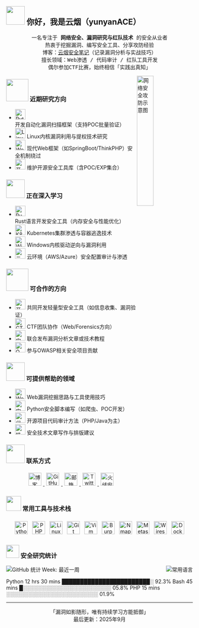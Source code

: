 ## <img src="https://picsum.photos/id/0/50/50" width="50px" /> 你好，我是云烟（yunyanACE）

<p align="center">
  <samp>
    一名专注于 <strong>网络安全、漏洞研究与红队技术</strong> 的安全从业者  
  <br/> 热衷于挖掘漏洞、编写安全工具、分享攻防经验  
    <br/> 博客：<a href="https://www.yunyanck.cn" target="_blank">云烟安全笔记</a>（记录漏洞分析与实战技巧）  
    <br/> 擅长领域：Web渗透 / 代码审计 / 红队工具开发  
    <br/> 偶尔参加CTF比赛，始终相信「实践出真知」
  </samp>
</p>

<img src="https://picsum.photos/id/180/300/300" align="right" width="30%" alt="网络安全攻防示意图"/>

### <img src="https://picsum.photos/id/2/60/60" width="60px" /> 近期研究方向

- <img src="https://cdn.simpleicons.org/python/3776AB" height="28px" alt="Python"/> 开发自动化漏洞扫描框架（支持POC批量验证）
- <img src="https://cdn.simpleicons.org/linux/FCC624" height="28px" alt="Linux"/> Linux内核漏洞利用与提权技术研究
- <img src="https://cdn.simpleicons.org/google/4285F4" height="28px" alt="Web安全"/> 现代Web框架（如SpringBoot/ThinkPHP）安全机制绕过
- <img src="https://cdn.simpleicons.org/github/181717" height="28px" alt="开源项目"/> 维护开源安全工具库（含POC/EXP集合）

### <img src="https://picsum.photos/id/48/50/50" height="50px" /> 正在深入学习

- <img src="https://cdn.simpleicons.org/rust/000000" height="28px" alt="Rust"/> Rust语言开发安全工具（内存安全与性能优化）
- <img src="https://cdn.simpleicons.org/kubernetes/326CE5" height="28px" alt="K8s安全"/> Kubernetes集群渗透与容器逃逸技术
- <img src="https://cdn.simpleicons.org/windows/0078D6" height="28px" alt="Windows安全"/> Windows内核驱动逆向与漏洞利用
- <img src="https://cdn.simpleicons.org/aws/FF9900" height="28px" alt="云安全"/> 云环境（AWS/Azure）安全配置审计与渗透

### <img src="https://picsum.photos/id/24/60/60" width="60px" /> 可合作的方向

- <img src="https://cdn.simpleicons.org/opensourceinitiative/F05032" height="28px" alt="开源安全工具"/> 共同开发轻量型安全工具（如信息收集、漏洞验证）
- <img src="https://cdn.simpleicons.org/ctf/00599C" height="28px" alt="CTF团队"/> CTF团队协作（Web/Forensics方向）
- <img src="https://cdn.simpleicons.org/blogger/F78B00" height="28px" alt="安全分享"/> 联合发布漏洞分析文章或技术教程
- <img src="https://cdn.simpleicons.org/owasp/EF3B2C" height="28px" alt="OWASP项目"/> 参与OWASP相关安全项目贡献

### <img src="https://picsum.photos/id/96/50/50" width="50px" /> 可提供帮助的领域

- <img src="https://cdn.simpleicons.org/websecurity/0066CC" height="28px" alt="Web渗透"/> Web漏洞挖掘思路与工具使用技巧
- <img src="https://cdn.simpleicons.org/python/3776AB" height="28px" alt="安全脚本"/> Python安全脚本编写（如爬虫、POC开发）
- <img src="https://cdn.simpleicons.org/git/F05032" height="28px" alt="代码审计"/> 开源项目代码审计方法（PHP/Java为主）
- <img src="https://cdn.simpleicons.org/markdown/000000" height="28px" alt="技术写作"/> 安全技术文章写作与排版建议

### <img src="https://picsum.photos/id/60/50/50" width="50px" /> 联系方式

<p align="center">
  <a href="https://www.yunyanck.cn" target="_blank" title="个人博客">
    <img src="https://cdn.simpleicons.org/blogger/F78B00" height="35px" style="margin: 5px;" alt="博客"/>
  </a>
  <a href="https://github.com/yunyanACE" target="_blank" title="GitHub">
    <img src="https://cdn.simpleicons.org/github/181717" height="35px" style="margin: 5px;" alt="GitHub"/>
  </a>
  <a href="mailto:your-email@example.com" target="_blank" title="邮箱">
    <img src="https://cdn.simpleicons.org/gmail/EA4335" height="35px" style="margin: 5px;" alt="邮箱"/>
  </a>
  <a href="https://twitter.com/your-handle" target="_blank" title="Twitter">
    <img src="https://cdn.simpleicons.org/twitter/1DA1F2" height="35px" style="margin: 5px;" alt="Twitter"/>
  </a>
  <a href="https://zone.huoxian.cn/user/your-id" target="_blank" title="火线安全区">
    <img src="https://picsum.photos/id/20/35/35" height="35px" style="margin: 5px;" alt="火线安全区"/>
  </a>
</p>

### <img src="https://picsum.photos/id/119/40/40" width="40px" /> 常用工具与技术栈

<p align="center">
  <img src="https://cdn.simpleicons.org/python/3776AB" height="35px" style="margin: 6px 4px" alt="Python"/>
  <img src="https://cdn.simpleicons.org/php/777BB4" height="35px" style="margin: 6px 4px" alt="PHP"/>
  <img src="https://cdn.simpleicons.org/linux/FCC624" height="35px" style="margin: 6px 4px" alt="Linux"/>
  <img src="https://cdn.simpleicons.org/git/F05032" height="35px" style="margin: 6px 4px" alt="Git"/>
  <img src="https://cdn.simpleicons.org/vim/019733" height="35px" style="margin: 6px 4px" alt="Vim"/>
  <img src="https://cdn.simpleicons.org/burpsuite/FF6C37" height="35px" style="margin: 6px 4px" alt="Burp Suite"/>
  <img src="https://cdn.simpleicons.org/nmap/007EC6" height="35px" style="margin: 6px 4px" alt="Nmap"/>
  <img src="https://cdn.simpleicons.org/metasploit/2E5289" height="35px" style="margin: 6px 4px" alt="Metasploit"/>
  <img src="https://cdn.simpleicons.org/wireshark/1679A7" height="35px" style="margin: 6px 4px" alt="Wireshark"/>
  <img src="https://cdn.simpleicons.org/docker/2496ED" height="35px" style="margin: 6px 4px" alt="Docker"/>
</p>

### <img src="https://picsum.photos/id/237/35/35" width="35px" /> 安全研究统计

<!-- 代码提交统计 -->
<p align="left">
  <img align="left" src="https://github-readme-stats.vercel.app/api?username=yunyanACE&theme=dark&show_icons=true&count_private=true&icon_color=ff0000" alt="GitHub 统计"/>
</p>

<!-- 语言使用统计 -->
<p align="right">
  <img align="right" src="https://github-readme-stats.vercel.app/api/top-langs/?username=yunyanACE&theme=dark&layout=compact&count_private=true&hide=html,css" alt="常用语言"/>
</p>

<!-- 近期安全研究时间分布（WakaTime） -->
<!--START_SECTION:waka-->Week: 最近一周

Python       12 hrs 30 mins  ████████████████████████░   92.3%
Bash         45 mins         █░░░░░░░░░░░░░░░░░░░░░░░░   05.8%
PHP          15 mins         ░░░░░░░░░░░░░░░░░░░░░░░░░   01.9%<!--END_SECTION:waka-->

---

<p align="center">
  <samp>「漏洞如影随形，唯有持续学习方能抵御」</samp>  
  <br/> 最后更新：2025年9月
</p>
